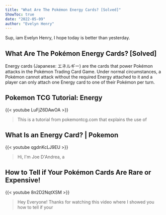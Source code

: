 ```yaml
---
title: "What Are The Pokémon Energy Cards? [Solved]"
ShowToc: true 
date: "2022-05-09"
author: "Evelyn Henry" 
---
```


Sup, iam Evelyn Henry, I hope today is better than yesterday.
## What Are The Pokémon Energy Cards? [Solved]
Energy cards (Japanese: エネルギー) are the cards that power Pokémon attacks in the Pokémon Trading Card Game. Under normal circumstances, a Pokémon cannot attack without the required Energy attached to it and a player can only attach one Energy card to one of their Pokémon per turn.

## Pokemon TCG Tutorial: Energy
{{< youtube LuFjZ6DAwOA >}}
>This is a tutorial from pokemontcg.com that explains the use of 

## What Is an Energy Card? | Pokemon
{{< youtube qgdnKcLJ9EU >}}
>Hi, I'm Joe D'Andrea, a 

## How to Tell if Your Pokémon Cards Are Rare or Expensive!
{{< youtube 8n2D2NqtXSM >}}
>Hey Everyone! Thanks for watching this video where I showed you how to tell if your 

